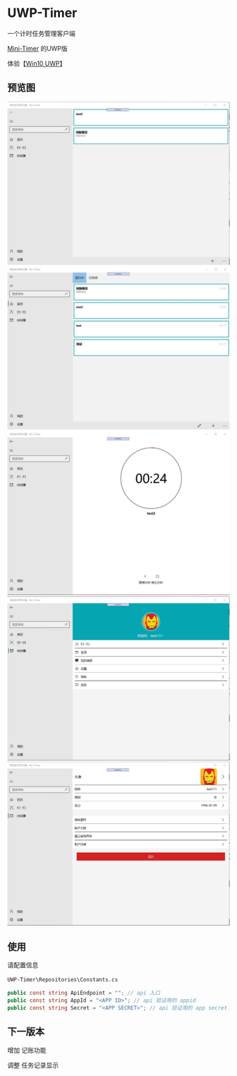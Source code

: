 # UWP-Timer
 
 一个计时任务管理客户端

 [Mini-Timer](https://github.com/zx648383079/Mini-Timer) 的UWP版

 体验【[Win10 UWP](https://www.microsoft.com/store/apps/9MT2DR6PDFG9)】

 ## 预览图

 ![](screen/1.jpg)
 ![](screen/2.jpg)
 ![](screen/3.jpg)
 ![](screen/4.jpg)
 ![](screen/5.jpg)

 ## 使用

 请配置信息

`UWP-Timer\Repositories\Constants.cs`

```c#
public const string ApiEndpoint = ""; // api 入口
public const string AppId = "<APP ID>"; // api 验证用的 appid
public const string Secret = "<APP SECRET>"; // api 验证用的 app secret
```

## 下一版本

增加 记账功能

调整 任务记录显示